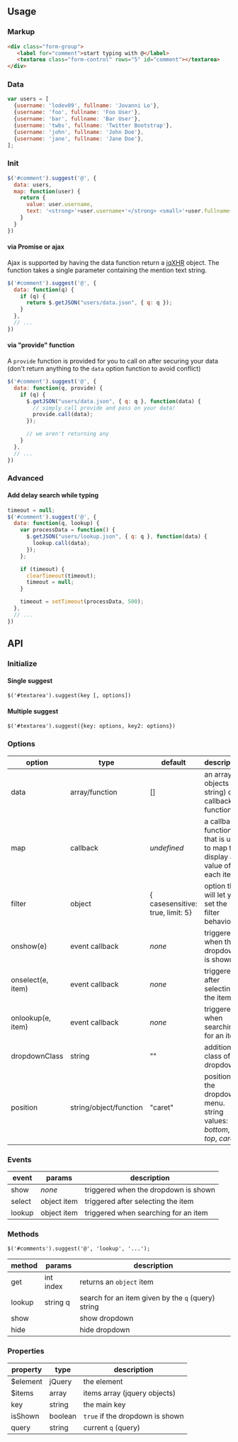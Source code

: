 ## Usage

### Markup
```html
<div class="form-group">
   <label for="comment">start typing with @</label>
   <textarea class="form-control" rows="5" id="comment"></textarea>
</div>
```

### Data
```javascript
var users = [
  {username: 'lodev09', fullname: 'Jovanni Lo'},
  {username: 'foo', fullname: 'Foo User'},
  {username: 'bar', fullname: 'Bar User'},
  {username: 'twbs', fullname: 'Twitter Bootstrap'},
  {username: 'john', fullname: 'John Doe'},
  {username: 'jane', fullname: 'Jane Doe'},
];
```

### Init
```javascript
$('#comment').suggest('@', {
  data: users,
  map: function(user) {
    return {
      value: user.username,
      text: '<strong>'+user.username+'</strong> <small>'+user.fullname+'</small>'
    }
  }
})
```

#### via Promise or ajax
Ajax is supported by having the data function return a [jqXHR](http://api.jquery.com/Types/#jqXHR) object. The function takes a single parameter containing the mention text string.

```javascript
$('#comment').suggest('@', {
  data: function(q) {
    if (q) {
      return $.getJSON("users/data.json", { q: q });
    }
  },
  // ...
})
```

#### via "provide" function
A `provide` function is provided for you to call on after securing your data (don't return anything to the `data` option function to avoid conflict)
```javascript
$('#comment').suggest('@', {
  data: function(q, provide) {
    if (q) {
      $.getJSON("users/data.json", { q: q }, function(data) {
        // simply call provide and pass on your data!
        provide.call(data);
      });

      // we aren't returning any
    }
  },
  // ...
})
```

### Advanced
#### Add delay search while typing
```javascript
timeout = null;
$('#comment').suggest('@', {
  data: function(q, lookup) {
    var processData = function() {
      $.getJSON("users/lookup.json", { q: q }, function(data) {
        lookup.call(data);
      });
    };

    if (timeout) {
      clearTimeout(timeout);
      timeout = null;
    }

    timeout = setTimeout(processData, 500);
  },
  // ...
})

```

## API

### Initialize
#### Single suggest
`$('#textarea').suggest(key [, options])`
#### Multiple suggest
`$('#textarea').suggest({key: options, key2: options})`

### Options
| option            | type                   | default                          | description                                                                |
| --                | ---                    | ---                              | ---                                                                        |
| data              | array/function         | []                               | an array (of objects or string) or a callback function                     |
| map               | callback               | _undefined_                      | a callback function that is used to map the display and value of each item |
| filter            | object                 | { casesensitive: true, limit: 5} | option that will let you set the filter behaviour                          |
| onshow(e)         | event callback         | _none_                           | triggered when the dropdown is shown                                       |
| onselect(e, item) | event callback         | _none_                           | triggered after selecting the item                                         |
| onlookup(e, item) | event callback         | _none_                           | triggered when searching for an item                                       |
| dropdownClass     | string                 | ""                               | additional class of the dropdown                                           |
| position          | string/object/function | "caret"                          | position of the dropdown menu. string values: _bottom_, _top_, _caret_     |


### Events
| event  | params      | description                          |
| ---    | ---         | ---                                  |
| show   | _none_      | triggered when the dropdown is shown |
| select | object item | triggered after selecting the item   |
| lookup | object item | triggered when searching for an item |

### Methods
```
$('#comments').suggest('@', 'lookup', '...');
```

| method | params    | description                                        |
| ---    | ---       | ---                                                |
| get    | int index | returns an `object` item                           |
| lookup | string q  | search for an item given by the `q` (query) string |
| show   |           | show dropdown                                      |
| hide   |           | hide dropdown                                      |


### Properties
| property | type    | description                     |
| ---      | ---     | ---                             |
| $element | jQuery  | the element                     |
| $items   | array   | items array (jquery objects)    |
| key      | string  | the main key                    |
| isShown  | boolean | `true` if the dropdown is shown |
| query    | string  | current `q` (query)             |